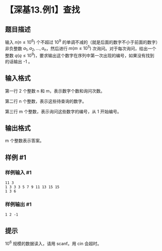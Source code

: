 # 【深基13.例1】查找

## 题目描述

输入 $n(n\le10^6)$ 个不超过 $10^9$ 的单调不减的（就是后面的数字不小于前面的数字）非负整数 $a_1,a_2,\dots,a_{n}$，然后进行 $m(m\le10^5)$ 次询问。对于每次询问，给出一个整数 $q(q\le10^9)$，要求输出这个数字在序列中第一次出现的编号，如果没有找到的话输出 -1 。

## 输入格式

第一行 2 个整数 n 和 m，表示数字个数和询问次数。

第二行 n 个整数，表示这些待查询的数字。

第三行 m 个整数，表示询问这些数字的编号，从 1 开始编号。

## 输出格式

m 个整数表示答案。

## 样例 #1

### 样例输入 #1

```
11 3
1 3 3 3 5 7 9 11 13 15 15
1 3 6
```

### 样例输出 #1

```
1 2 -1
```

## 提示

$10^6$ 规模的数据读入，请用 scanf。用 cin 会超时。